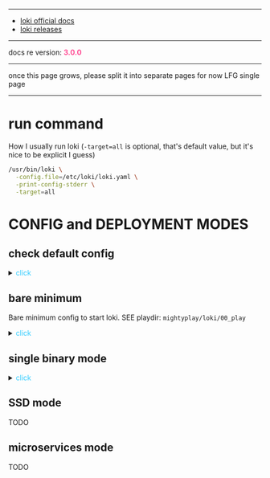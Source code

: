 
---
- [loki official docs](https://grafana.com/docs/loki/latest/)
- [loki releases](https://github.com/grafana/loki/releases)

---

docs re version: <span style="color:#ff4d94">**3.0.0**</span>

---

once this page grows, please split it into separate pages
for now LFG single page

---

# run command
How I usually run loki (`-target=all` is optional, that's default value,
but it's nice to be explicit I guess)
```sh
/usr/bin/loki \
  -config.file=/etc/loki/loki.yaml \
  -print-config-stderr \
  -target=all
```



# CONFIG and DEPLOYMENT MODES

## check default config

<details><summary><span style="color:#33ccff">click</span></summary>

```sh
cat > /tmp/loki.config <<EOT
common:
  path_prefix: /tmp/loki
schema_config:
  configs:
    - from: 2024-05-15
      schema: v13
      store: tsdb
      object_store: filesystem
      index:
        prefix: index_
        period: 24h
EOT
export LOKI_VERSION=3.0.0
docker pull grafana/loki:${LOKI_VERSION}
docker run --rm -t -v /tmp/loki.config:/etc/loki/config.yaml grafana/loki:${LOKI_VERSION} -config.file=/etc/loki/config.yaml -print-config-stderr 2>&1 | sed '/Starting Loki/q' > /tmp/loki.yaml
```
</details>


## bare minimum
Bare minimum config to start loki. SEE playdir: `mightyplay/loki/00_play`
<details><summary><span style="color:#33ccff">click</span></summary>

```yaml
---
auth_enabled: false
tracing:
  enabled: false
analytics:
  reporting_enabled: false

server:
  http_listen_port: 3100 # this is default, here just for reference
  grpc_listen_port: 9095 # this is default, here just for reference

common:
  ring:
    kvstore:
      store: inmemory
  replication_factor: 1
  path_prefix: /tmp/loki

schema_config:
  configs:
    - from: 2024-05-01
      schema: v13
      store: tsdb
      object_store: filesystem
      index:
        prefix: index_
        period: 24h
```
</details>

## single binary mode
<details><summary><span style="color:#33ccff">click</span></summary>

```yaml
ingester:
  chunk_encoding: snappy
```
</details>

## SSD mode

TODO

## microservices mode

TODO
